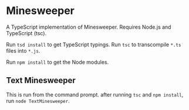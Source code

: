 # Minesweeper
A TypeScript implementation of Minesweeper. Requires Node.js and TypeScript (tsc).

Run `tsd install` to get TypeScript typings. Run `tsc` to transcompile `*.ts` files into `*.js`.

Run `npm install` to get the Node modules.

## Text Minesweeper
This is run from the command prompt. after running `tsc` and `npm install`, run `node TextMinesweeper`.